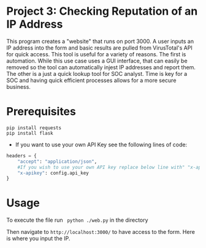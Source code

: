 # Project 3: Checking Reputation of an IP Address

This program creates a "website" that runs on port 3000. A user inputs an IP address into the form and basic results are pulled from VirusTotal's API for quick access. This tool is useful for a variety of reasons. The first is automation. While this use case uses a GUI interface, that can easily be removed so the tool can automatically injest IP addresses and report them. The other is a just a quick lookup tool for SOC analyst. Time is key for a SOC and having quick efficient processes allows for a more secure business.

# Prerequisites

```
pip install requests
pip install flask
```
* If you want to use your own API Key see the following lines of code:

```python
headers = {
    "accept": "application/json",
    #If you wish to use your own API key replace below line with" "x-apikey": "yourfullapikeyfromVT"
    "x-apikey": config.api_key
}
```

# Usage

To execute the file run ``` python ./web.py``` in the directory

Then navigate to ```http://localhost:3000/``` to have access to the form. Here is where you input the IP.

